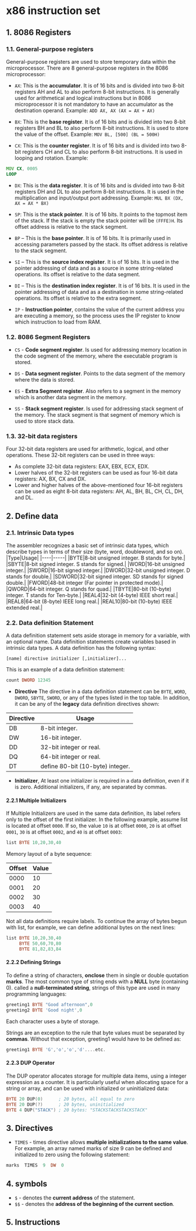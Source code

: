 # x86 instruction set

## 1. 8086 Registers

### 1.1. General-purpose registers

General-purpose registers are used to store temporary data within the microprocessor. There are 8 general-purpose registers in the 8086 microprocessor:

* `AX`: This is the **accumulator**. It is of 16 bits and is divided into two 8-bit registers AH and AL to also perform 8-bit instructions. It is generally used for arithmetical and logical instructions but in 8086 microprocessor it is not mandatory to have an accumulator as the destination operand. Example: ```ADD AX, AX (AX = AX + AX)```

* `BX`: This is the **base register**. It is of 16 bits and is divided into two 8-bit registers BH and BL to also perform 8-bit instructions. It is used to store the value of the offset. Example: ```MOV BL, [500] (BL = 500H)```

* `CX`: This is the **counter register**. It is of 16 bits and is divided into two 8-bit registers CH and CL to also perform 8-bit instructions. It is used in looping and rotation. Example:

```asm
MOV CX, 0005
LOOP
```

* `DX`: This is the **data register**. It is of 16 bits and is divided into two 8-bit registers DH and DL to also perform 8-bit instructions. It is used in the multiplication and input/output port addressing. Example: ```MUL BX (DX, AX = AX * BX)```

* `SP`: This is the **stack pointer**. It is of 16 bits. It points to the topmost item of the stack. If the stack is empty the stack pointer will be `(FFFE)H`. Its offset address is relative to the stack segment.

* `BP` – This is the **base pointer**. It is of 16 bits. It is primarily used in accessing parameters passed by the stack. Its offset address is relative to the stack segment.

* `SI` – This is the **source index register**. It is of 16 bits. It is used in the pointer addressing of data and as a source in some string-related operations. Its offset is relative to the data segment.

* `DI` – This is the **destination index register**. It is of 16 bits. It is used in the pointer addressing of data and as a destination in some string-related operations. Its offset is relative to the extra segment.

* `IP` - **Instruction pointer**, contains the value of the current address you are executing a memory, so the process uses the IP register to know which instruction to load from RAM.

### 1.2. 8086 Segment Registers

* `CS` - **Code segment register**. Is used for addressing memory location in the code segment of the memory, where the executable program is stored.

* `DS` - **Data segment register**. Points to the data segment of the memory where the data is stored.

* `ES` - **Extra Segment register**. Also refers to a segment in the memory which is another data segment in the memory.

* `SS` - **Stack segment register**. Is used for addressing stack segment of the memory. The stack segment is that segment of memory which is used to store stack data.

### 1.3. 32-bit data registers

Four 32-bit data registers are used for arithmetic, logical, and other operations. These 32-bit registers can be used in three ways:

* As complete 32-bit data registers: EAX, EBX, ECX, EDX.
* Lower halves of the 32-bit registers can be used as four 16-bit data registers: AX, BX, CX and DX.
* Lower and higher halves of the above-mentioned four 16-bit registers can be used as eight 8-bit data registers: AH, AL, BH, BL, CH, CL, DH, and DL.

## 2. Define data

### 2.1. Intrinsic Data types

The assembler recognizes a basic set of intrinsic data types, which describe types in terms of their size (byte, word, doubleword, and so on).
|Type|Usage|
|----|-----|
|BYTE|8-bit unsigned integer. B stands for byte.|
|SBYTE|8-bit signed integer. S stands for signed.|
|WORD|16-bit unsigned integer.|
|SWORD|16-bit signed integer.|
|DWORD|32-bit unsigned integer. D stands for double.|
|SDWORD|32-bit signed integer. SD stands for signed double.|
|FWORD|48-bit integer (Far pointer in protected mode).|
|QWORD|64-bit integer. Q stands for quad.|
|TBYTE|80-bit (10-byte) integer. T stands for Ten-byte.|
|REAL4|32-bit (4-byte) IEEE short real.|
|REAL8|64-bit (8-byte) IEEE long real.|
|REAL10|80-bit (10-byte) IEEE extended real.|

### 2.2. Data definition Statement

A data definition statement sets aside storage in memory for a variable, with an optional name. Data definition statements create variables based in intrinsic data types. A data definition has the following syntax:

```text
[name] directive initializer [,initializer]...
```

This is an example of a data definition statement:

```asm
count DWORD 12345
```

* **Directive** The directive in a data definition statement can be `BYTE`, `WORD`, `DWORD`, `SBYTE`, `SWORD`, or any of the types listed in the top table. In addition, it can be any of the **legacy** data definition directives shown:

|Directive|Usage|
|---------|-----|
|DB|8-bit integer.|
|DW|16-bit integer.|
|DD|32-bit integer or real.|
|DQ|64-bit integer or real.|
|DT|define 80-bit (10-byte) integer.|

* **Initializer**, At least one initializer is required in a data definition, even if it is zero. Additional initializers, if any, are separated by commas.

#### 2.2.1 Multiple Initializers

If Multiple Initializers are used in the same data definition, its label refers only to the offset of the first initializer.
In the following example, assume list is located at offset `0000`. If so, the value `10` is at offset `0000`, `20` is at offset `0001`, `30` is at offset `0002`, and `40` is at offset `0003`:

```asm
list BYTE 10,20,30,40
```

Memory layout of a byte sequence:

|Offset|Value|
|------|-----|
|0000|10|
|0001|20|
|0002|30|
|0003|40|

Not all data definitions require labels. To continue the array of bytes begun with list, for example, we can define additional bytes on the next lines:

```asm
list BYTE 10,20,30,40
     BYTE 50,60,70,80
     BYTE 81,82,83,84
```

#### 2.2.2 Defining Strings

To define a string of characters, **onclose** them in single or double quotation **marks**. The most common type of string ends with a **NULL** byte (containing 0). called a **null-terminated string**, strings of this type are used in many programming languages:

```asm
greeting1 BYTE "Good afternoon",0
greeting2 BYTE 'Good night',0
```

Each character uses a byte of storage.

Strings are an exception to the rule that byte values must be separated by **commas**. Without that exception, greeting1 would have to be defined as:

```asm
greeting1 BYTE 'G','o','o','d'....etc.
```

#### 2.2.3 DUP Operator

The DUP operator allocates storage for multiple data items, using a integer expression as a counter. It is particularly useful when allocating space for a string or array, and can be used with initialized or uninitialized data:

```asm
BYTE 20 DUP(0)      ; 20 bytes, all equal to zero
BYTE 20 DUP(?)      ; 20 bytes, uninitialized
BYTE 4 DUP("STACK") ; 20 bytes: "STACKSTACKSTACKSTACK"
```

## 3. Directives

* `TIMES` - times directive allows **multiple initializations to the same value**. For example, an array named marks of size 9 can be defined and initialized to zero using the following statement:

```asm
marks  TIMES  9  DW  0
```

## 4. symbols

* `$` - denotes the **current address** of the statement.
* `$$` - denotes the **address of the beginning of the current section**.

## 5. Instructions
